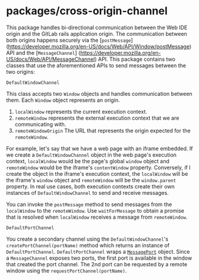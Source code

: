 # packages/cross-origin-channel

This package handles bi-directional communication between the Web IDE origin and the GitLab rails
application origin. The communication between both origins happens securely via the [`postMessage`]
(https://developer.mozilla.org/en-US/docs/Web/API/Window/postMessage) API and the [`MessageChannel`]
(https://developer.mozilla.org/en-US/docs/Web/API/MessageChannel) API. This package contains two classes
that use the aforementioned APIs to send messages between the two origins:

`DefaultWindowChannel`

This class accepts two `Window` objects and handles communication between them. Each `Window` object represents an origin.

1. `localWindow` represents the current execution context.
2. `remoteWindow` represents the external execution context that we are communicating with.
3. `remoteWindowOrigin` The URL that represents the origin expected for the `remoteWindow`.

For example, let's say that we have a web page with an iframe embedded. If we create a
`DefaultWindowChannel` object in the web page's execution context, `localWindow` would be the page's
global `window` object and `remoteWindow` would be the iframe's `contentWindow` property. Conversely, if
I create the object in the iframe's execution context, the `localWindow` will be the iframe's `window`
object and `remoteWindow` will be the `window.parent` property. In real use cases, both execution contexts
create their own instances of `DefaultWindowChannel` to send and receive messages.

You can invoke the `postMessage` method to send messages from the `localWindow` to the `remoteWindow`. Use
`waitForMessage` to obtain a promise that is resolved when `localWindow` receives a message from
`remoteWindow`.

`DefaultPortChannel`

You create a secondary channel using the `DefaultWindowChannel`'s `createPortChannel(portName)` method
which returns an instance of `DefaultPortChannel`. `DefaultPortChannel` wraps a [`MessagePort`](https://developer.mozilla.org/en-US/docs/Web/API/MessagePort) object. Since a `MessageChannel` exposes two ports,
the first port is available in the window that created the port channel. The 2nd port can be requested by
a remote window using the `requestPortChannel(portName)`.
